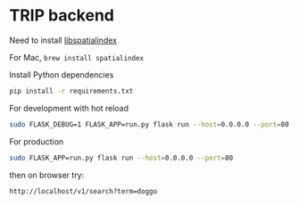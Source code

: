 # TRIP backend

Need to install [libspatialindex](http://libspatialindex.github.io/)

For Mac, `brew install spatialindex`

Install Python dependencies

```sh
pip install -r requirements.txt
```

For development with hot reload
```sh
sudo FLASK_DEBUG=1 FLASK_APP=run.py flask run --host=0.0.0.0 --port=80
```

For production
```sh
sudo FLASK_APP=run.py flask run --host=0.0.0.0 --port=80
```

then on browser try:

```
http://localhost/v1/search?term=doggo
```
